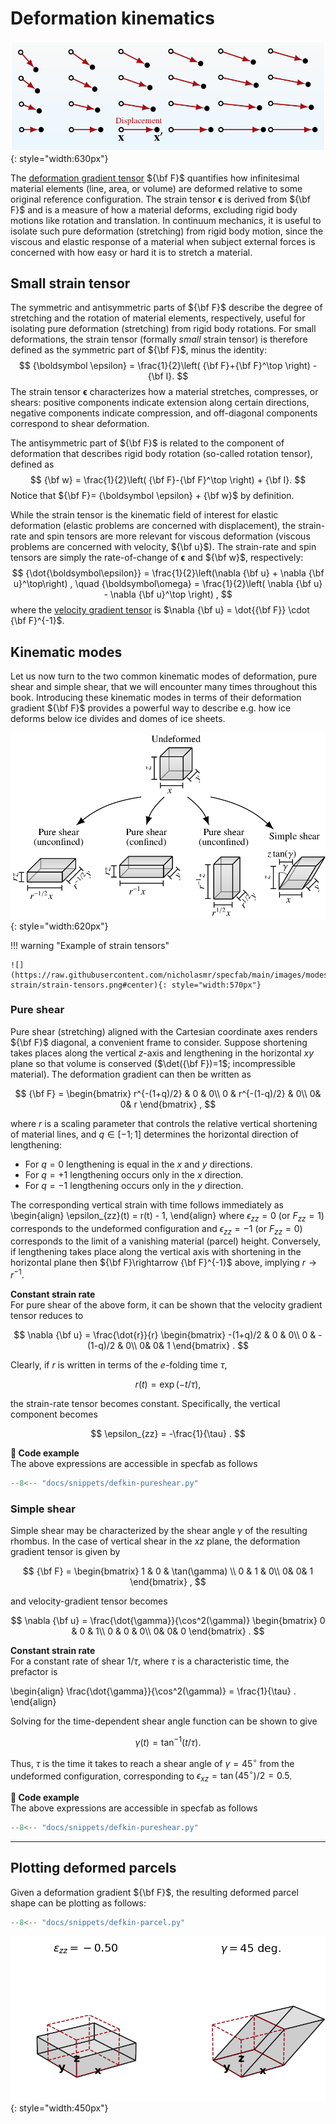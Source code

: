 # Deformation kinematics

![](https://raw.githubusercontent.com/nicholasmr/specfab/main/images/deformation/displacement-field.png#center){: style="width:630px"}

The [deformation gradient tensor](https://www.continuummechanics.org/deformationgradient.html) ${\bf F}$ quantifies how infinitesimal material elements (line, area, or volume) are deformed relative to some original reference configuration.
The strain tensor ${\boldsymbol \epsilon}$ is derived from ${\bf F}$ and is a measure of how a material deforms, excluding rigid body motions like rotation and translation.
In continuum mechanics, it is useful to isolate such pure deformation (stretching) from rigid body motion, since the viscous and elastic response of a material when subject external forces is concerned with how easy or hard it is to stretch a material.

## Small strain tensor 

The symmetric and antisymmetric parts of ${\bf F}$ describe the degree of stretching and the rotation of material elements, respectively, useful for isolating pure deformation (stretching) from rigid body rotations. 
For small deformations, the strain tensor (formally *small* strain tensor) is therefore defined as the symmetric part of ${\bf F}$, minus the identity:
$$
{\boldsymbol \epsilon} = \frac{1}{2}\left( {\bf F}+{\bf F}^\top \right) - {\bf I}.
$$
The strain tensor ${\boldsymbol \epsilon}$ characterizes how a material stretches, compresses, or shears: positive components indicate extension along certain directions, negative components indicate compression, and off-diagonal components correspond to shear deformation.

The antisymmetric part of ${\bf F}$ is related to the component of deformation that describes rigid body rotation (so-called rotation tensor), defined as
$$
{\bf w} = \frac{1}{2}\left( {\bf F}-{\bf F}^\top \right) + {\bf I}.
$$
Notice that ${\bf F}= {\boldsymbol \epsilon} + {\bf w}$ by definition.

While the strain tensor is the kinematic field of interest for elastic deformation (elastic problems are concerned with displacement), the strain-rate and spin tensors are more relevant for viscous deformation (viscous problems are concerned with velocity, ${\bf u}$). 
The strain-rate and spin tensors are simply the rate-of-change of ${\boldsymbol \epsilon}$ and ${\bf w}$, respectively:
$$
{\dot{\boldsymbol\epsilon}} = \frac{1}{2}\left(\nabla {\bf u} + \nabla {\bf u}^\top\right) ,
\quad
{\boldsymbol\omega} = \frac{1}{2}\left( \nabla {\bf u} - \nabla {\bf u}^\top \right) ,
$$
where the [velocity gradient tensor](https://www.continuummechanics.org/velocitygradient.html) is $\nabla {\bf u} = \dot{{\bf F}}  \cdot {\bf F}^{-1}$.

## Kinematic modes

Let us now turn to the two common kinematic modes of deformation, pure shear and simple shear, that we will encounter many times throughout this book.
Introducing these kinematic modes in terms of their deformation gradient ${\bf F}$ provides a powerful way to describe e.g. how ice deforms below ice divides and domes of ice sheets.

![](https://raw.githubusercontent.com/nicholasmr/specfab/main/images/modes-strain/kinematic-modes.png#center){: style="width:620px"}


!!! warning "Example of strain tensors"
    
    ![](https://raw.githubusercontent.com/nicholasmr/specfab/main/images/modes-strain/strain-tensors.png#center){: style="width:570px"}


### Pure shear

Pure shear (stretching) aligned with the Cartesian coordinate axes renders ${\bf F}$ diagonal, a convenient frame to consider. 
Suppose shortening takes places along the vertical $z$-axis and lengthening in the horizontal $xy$ plane so that volume is conserved ($\det({\bf F})=1$; incompressible material). The deformation gradient can then be written as 

$$
{\bf F} = 
\begin{bmatrix}
r^{-(1+q)/2} & 0 & 0\\
0 & r^{-(1-q)/2} & 0\\
0& 0& r
\end{bmatrix}
,
$$

where $r$ is a scaling parameter that controls the relative vertical shortening of material lines, and $q\in[-1;1]$ determines the horizontal direction of lengthening:

* For $q=0$ lengthening is equal in the $x$ and $y$ directions. 
* For $q=+1$ lengthening occurs only in the $x$ direction. 
* For $q=-1$ lengthening occurs only in the $y$ direction.

The corresponding vertical strain with time follows immediately as 
\begin{align}
\epsilon_{zz}(t) = r(t) - 1,
\end{align}
where $\epsilon_{zz} = 0$ (or $F_{zz}=1$) corresponds to the undeformed configuration and $\epsilon_{zz} = -1$ (or $F_{zz}=0$) corresponds to the limit of a vanishing material (parcel) height.
Conversely, if lengthening takes place along the vertical axis with shortening in the horizontal plane then ${\bf F}\rightarrow {\bf F}^{-1}$ above, implying $r\rightarrow r^{-1}$.

**Constant strain rate**<br>
For pure shear of the above form, it can be shown that the velocity gradient tensor reduces to 

$$
\nabla {\bf u} = 
\frac{\dot{r}}{r}
\begin{bmatrix}
-(1+q)/2 & 0 & 0\\
0 & -(1-q)/2 & 0\\
0& 0& 1
\end{bmatrix}
.
$$

Clearly, if $r$ is written in terms of the $e$-folding time $\tau$, 

$$
r(t) = \exp(-t/\tau) ,
$$ 

the strain-rate tensor becomes constant. Specifically, the vertical component becomes

$$
\epsilon_{zz} = -\frac{1}{\tau} .
$$

**📝 Code example**<br>
The above expressions are accessible in specfab as follows

```python
--8<-- "docs/snippets/defkin-pureshear.py"
```

### Simple shear

Simple shear may be characterized by the shear angle $\gamma$ of the resulting rhombus.
In the case of vertical shear in the $xz$ plane, the deformation gradient tensor is given by

$$
{\bf F} =
\begin{bmatrix}
1 & 0 & \tan(\gamma) \\
0 & 1 & 0\\
0& 0& 1
\end{bmatrix}
,
$$

and velocity-gradient tensor becomes

$$
\nabla {\bf u} = 
\frac{\dot{\gamma}}{\cos^2(\gamma)}
\begin{bmatrix}
0 & 0 & 1\\
0 & 0 & 0\\
0& 0& 0
\end{bmatrix}
.
$$

**Constant strain rate**<br>
For a constant rate of shear $1/\tau$, where $\tau$ is a characteristic time, the prefactor is  

\begin{align}
\frac{\dot{\gamma}}{\cos^2(\gamma)} = \frac{1}{\tau} .
\end{align}

Solving for the time-dependent shear angle function can be shown to give

$$
\gamma(t) = \tan^{-1}(t/\tau) .
$$

Thus, $\tau$ is the time it takes to reach a shear angle of $\gamma=45^\circ$ from the undeformed configuration, corresponding to $\epsilon_{xz}=\tan(45^\circ)/2=0.5$.

**📝 Code example**<br>
The above expressions are accessible in specfab as follows

```python
--8<-- "docs/snippets/defkin-pureshear.py"
```

- - -

## Plotting deformed parcels

Given a deformation gradient ${\bf F}$, the resulting deformed parcel shape can be plotting as follows: 

```python
--8<-- "docs/snippets/defkin-parcel.py"
```
![](https://raw.githubusercontent.com/nicholasmr/specfab/main/tests/deformation-kinematics/deformed-parcel.png){: style="width:450px"}

